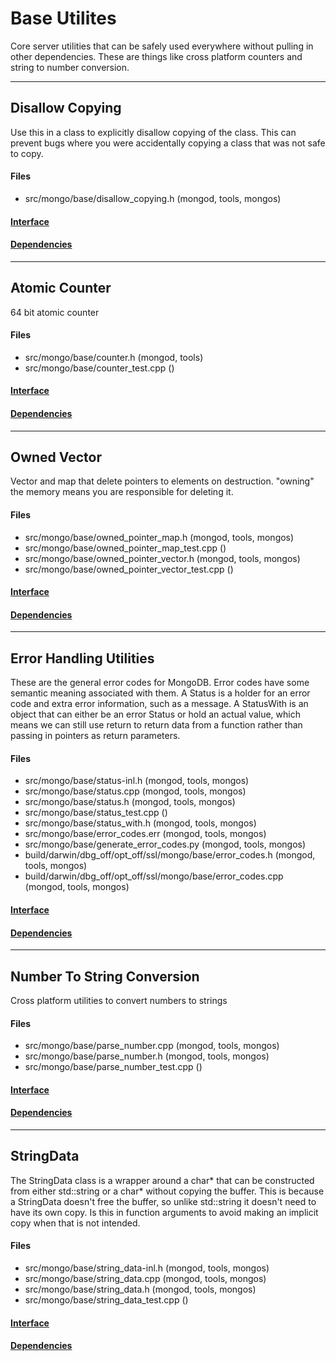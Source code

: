 # Base Utilites
Core server utilities that can be safely used everywhere without pulling in other dependencies.  These are things like cross platform counters and string to number conversion.


-------------

## Disallow Copying
Use this in a class to explicitly disallow copying of the class. This can prevent bugs where you  were accidentally copying a class that was not safe to copy.

#### Files
- src/mongo/base/disallow\_copying.h   (mongod, tools, mongos)

#### [Interface](interface/0)

#### [Dependencies](dependencies/0)

-------------

## Atomic Counter
64 bit atomic counter

#### Files
- src/mongo/base/counter.h   (mongod, tools)
- src/mongo/base/counter\_test.cpp   ()

#### [Interface](interface/1)

#### [Dependencies](dependencies/1)

-------------

## Owned Vector
Vector and map that delete pointers to elements on destruction. "owning" the memory means you are  responsible for deleting it.

#### Files
- src/mongo/base/owned\_pointer\_map.h   (mongod, tools, mongos)
- src/mongo/base/owned\_pointer\_map\_test.cpp   ()
- src/mongo/base/owned\_pointer\_vector.h   (mongod, tools, mongos)
- src/mongo/base/owned\_pointer\_vector\_test.cpp   ()

#### [Interface](interface/2)

#### [Dependencies](dependencies/2)

-------------

## Error Handling Utilities
These are the general error codes for MongoDB.  Error codes have some semantic meaning associated with them.  A Status is a holder for an error code and extra error information, such as a message.  A StatusWith is an object that can either be an error Status or hold an actual value, which means we can still use return to return data from a function rather than passing in pointers as return parameters.

#### Files
- src/mongo/base/status-inl.h   (mongod, tools, mongos)
- src/mongo/base/status.cpp   (mongod, tools, mongos)
- src/mongo/base/status.h   (mongod, tools, mongos)
- src/mongo/base/status\_test.cpp   ()
- src/mongo/base/status\_with.h   (mongod, tools, mongos)
- src/mongo/base/error\_codes.err   (mongod, tools, mongos)
- src/mongo/base/generate\_error\_codes.py   (mongod, tools, mongos)
- build/darwin/dbg\_off/opt\_off/ssl/mongo/base/error\_codes.h   (mongod, tools, mongos)
- build/darwin/dbg\_off/opt\_off/ssl/mongo/base/error\_codes.cpp   (mongod, tools, mongos)

#### [Interface](interface/3)

#### [Dependencies](dependencies/3)

-------------

## Number To String Conversion
Cross platform utilities to convert numbers to strings

#### Files
- src/mongo/base/parse\_number.cpp   (mongod, tools, mongos)
- src/mongo/base/parse\_number.h   (mongod, tools, mongos)
- src/mongo/base/parse\_number\_test.cpp   ()

#### [Interface](interface/4)

#### [Dependencies](dependencies/4)

-------------

## StringData
The StringData class is a wrapper around a char* that can be constructed from either std::string or a char* without copying the buffer.  This is because a StringData doesn't free the buffer, so unlike std::string it doesn't need to have its own copy.  Is this in function arguments to avoid making an implicit copy when that is not intended.

#### Files
- src/mongo/base/string\_data-inl.h   (mongod, tools, mongos)
- src/mongo/base/string\_data.cpp   (mongod, tools, mongos)
- src/mongo/base/string\_data.h   (mongod, tools, mongos)
- src/mongo/base/string\_data\_test.cpp   ()

#### [Interface](interface/5)

#### [Dependencies](dependencies/5)
